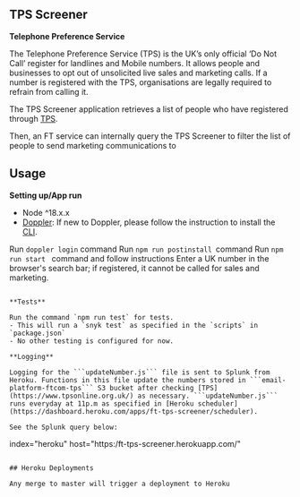 ## TPS Screener

**Telephone Preference Service**

The Telephone Preference Service (TPS) is the UK’s only official ‘Do Not Call’ register for landlines and Mobile numbers.
It allows people and businesses to opt out of unsolicited live sales and marketing calls.
If a number is registered with the TPS, organisations are legally required to refrain from calling it.

The TPS Screener application retrieves a list of people who have registered through [TPS](https://www.tpsonline.org.uk/).

Then, an FT service can internally query the TPS Screener to filter the list of people to send marketing communications to

## Usage

**Setting up/App run**


- Node ^18.x.x
- [Doppler](https://github.com/Financial-Times/ip-ftlive-api#doppler---secrets-management): If new to Doppler, please follow the instruction to install the [CLI](https://docs.doppler.com/docs/install-cli).

Run `doppler login` command
Run `npm run postinstall `command
Run `npm run start ` command and follow instructions
Enter a UK number in the browser's search bar; if registered, it cannot be called for sales and marketing.

```

**Tests**

Run the command `npm run test` for tests.  
- This will run a `snyk test` as specified in the `scripts` in `package.json`  
- No other testing is configured for now.

**Logging**

Logging for the ```updateNumber.js``` file is sent to Splunk from Heroku. Functions in this file update the numbers stored in ```email-platform-ftcom-tps``` S3 bucket after checking [TPS](https://www.tpsonline.org.uk/) as necessary. ```updateNumber.js``` runs everyday at 11p.m as specified in [Heroku scheduler](https://dashboard.heroku.com/apps/ft-tps-screener/scheduler).  

See the Splunk query below:

```
index="heroku" host="https:/ft-tps-screener.herokuapp.com/"
```

## Heroku Deployments

Any merge to master will trigger a deployment to Heroku
